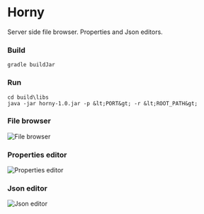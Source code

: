 # Horny
Server side file browser. Properties and Json editors.

### Build 
```
gradle buildJar
```
### Run 
```
cd build\libs
java -jar horny-1.0.jar -p &lt;PORT&gt; -r &lt;ROOT_PATH&gt;
````

### File browser
![File browser](file-browser.png)

### Properties editor
![Properties editor](props-editor.png)

### Json editor
![Json editor](json-editor.png)

